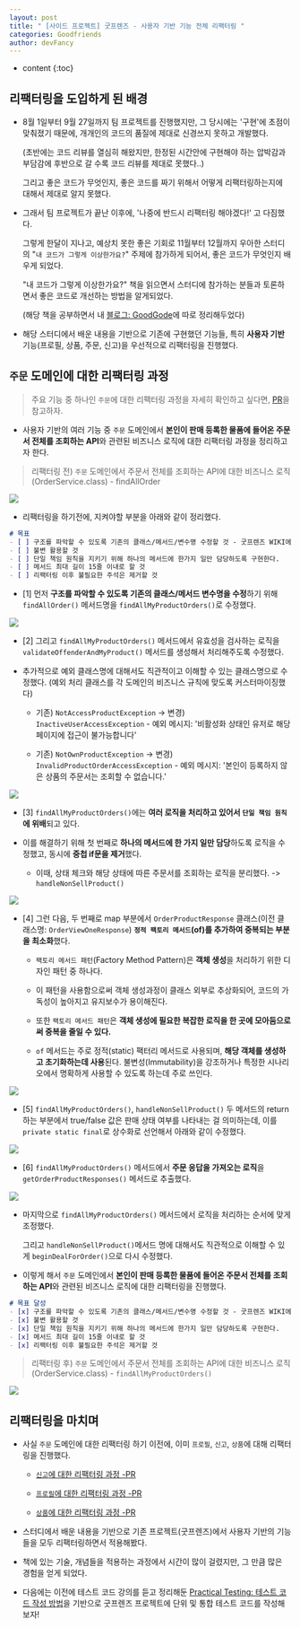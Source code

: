 ```yaml
---
layout: post
title: " [사이드 프로젝트] 굿프렌즈 - 사용자 기반 기능 전체 리팩터링 "
categories: Goodfriends
author: devFancy
---
```

* content
{:toc}

## 리팩터링을 도입하게 된 배경

* 8월 1일부터 9월 27일까지 팀 프로젝트를 진행했지만, 그 당시에는 '구현'에 초점이 맞춰졌기 때문에, 개개인의 코드의 품질에 제대로 신경쓰지 못하고 개발했다.

    (초반에는 코드 리뷰를 열심히 해왔지만, 한정된 시간안에 구현해야 하는 압박감과 부담감에 후반으로 갈 수록 코드 리뷰를 제대로 못했다..)

    그리고 좋은 코드가 무엇인지, 좋은 코드를 짜기 위해서 어떻게 리팩터링하는지에 대해서 제대로 알지 못했다.

* 그래서 팀 프로젝트가 끝난 이후에, '나중에 반드시 리팩터링 해야겠다!' 고 다짐했다.

    그렇게 한달이 지나고, 예상치 못한 좋은 기회로 11월부터 12월까지 우아한 스터디의 "`내 코드가 그렇게 이상한가요?`" 주제에 참가하게 되어서, 좋은 코드가 무엇인지 배우게 되었다.

    "내 코드가 그렇게 이상한가요?" 책을 읽으면서 스터디에 참가하는 분들과 토론하면서 좋은 코드로 개선하는 방법을 알게되었다. 

    (해당 책을 공부하면서 내 [블로그: GoodGode](https://devfancy.github.io/category/#GoodCode)에 따로 정리해두었다)

* 해당 스터디에서 배운 내용을 기반으로 기존에 구현했던 기능들, 특히 **사용자 기반** 기능(프로필, 상품, 주문, 신고)을 우선적으로 리팩터링을 진행했다.

## `주문` 도메인에 대한 리팩터링 과정

> 주요 기능 중 하나인 `주문`에 대한 리팩터링 과정을 자세히 확인하고 싶다면, [PR](https://github.com/woorifisa-projects/GoodFriends/pull/355)을 참고하자.

* 사용자 기반의 여러 기능 중 `주문` 도메인에서 **본인이 판매 등록한 물품에 들어온 주문서 전체를 조회하는 API**와 관련된 비즈니스 로직에 대한 리팩터링 과정을 정리하고자 한다.

> 리팩터링 전) `주문` 도메인에서 주문서 전체를 조회하는 API에 대한 비즈니스 로직(OrderService.class) - findAllOrder

![](/assets/img/goodfriends/order-refactor-findAllMyProductOrders-0.png)

* 리팩터링을 하기전에, 지켜야할 부분을 아래와 같이 정리했다.

```markdown
# 목표
- [ ] 구조를 파악할 수 있도록 기존의 클래스/메서드/변수명 수정할 것 - 굿프렌즈 WIKI에 있는 [객체 및 메서드 생성 규칙](https://github.com/woorifisa-projects/GoodFriends/wiki/객체-및-메서드-생성-규칙)
- [ ] 불변 활용할 것
- [ ] 단일 책임 원칙을 지키기 위해 하나의 메서드에 한가지 일만 담당하도록 구현한다.
- [ ] 메서드 최대 길이 15줄 이내로 할 것  
- [ ] 리팩터링 이후 불필요한 주석은 제거할 것
```

* [1] 먼저 **구조를 파악할 수 있도록 기존의 클래스/메서드 변수명을 수정**하기 위해 `findAllOrder()` 메서드명을 `findAllMyProductOrders()`로 수정했다.

![](/assets/img/goodfriends/order-refactor-findAllMyProductOrders-1.png)

* [2] 그리고 `findAllMyProductOrders()` 메서드에서 유효성을 검사하는 로직을 `validateOffenderAndMyProduct()` 메서드를 생성해서 처리해주도록 수정했다.

* 추가적으로 예외 클래스명에 대해서도 직관적이고 이해할 수 있는 클래스명으로 수정했다. (예외 처리 클래스를 각 도메인의 비즈니스 규칙에 맞도록 커스터마이징했다)

  * 기존) `NotAccessProductException` -> 변경) `InactiveUserAccessException` - 예외 메시지: '비활성화 상태인 유저로 해당 페이지에 접근이 불가능합니다'

  * 기존) `NotOwnProductException` -> 변경) `InvalidProductOrderAccessException` - 예외 메시지: '본인이 등록하지 않은 상품의 주문서는 조회할 수 없습니다.'

![](/assets/img/goodfriends/order-refactor-findAllMyProductOrders-2.png)

* [3] `findAllMyProductOrders()`에는 **여러 로직을 처리하고 있어서 `단일 책임 원칙`에 위배**되고 있다. 

* 이를 해결하기 위해 첫 번째로 **하나의 메서드에 한 가지 일만 담당**하도록 로직을 수정했고, 동시에 **중첩 if문을 제거**했다.

  * 이때, 상태 체크와 해당 상태에 따른 주문서를 조회하는 로직을 분리했다. -> `handleNonSellProduct()`

![](/assets/img/goodfriends/order-refactor-findAllMyProductOrders-3-1.png)

* [4] 그런 다음, 두 번째로 map 부분에서 `OrderProductResponse` 클래스(이전 클래스명: `OrderViewOneResponse`) **`정적 팩토리 메서드`(of)를 추가하여 중복되는 부분을 최소화**했다.

  * `팩토리 메서드 패턴`(Factory Method Pattern)은 **객체 생성**을 처리하기 위한 디자인 패턴 중 하나다.

  * 이 패턴을 사용함으로써 객체 생성과정이 클래스 외부로 추상화되어, 코드의 가독성이 높아지고 유지보수가 용이해진다.

  * 또한 `팩토리 메서드 패턴`은 **객체 생성에 필요한 복잡한 로직을 한 곳에 모아둠으로써 중복을 줄일 수 있다.**

  * `of` 메서드는 주로 정적(static) 팩터리 메서드로 사용되며, **해당 객체를 생성하고 초기화하는데 사용**된다. 불변성(Immutability)을 강조하거나 특정한 시나리오에서 명확하게 사용할 수 있도록 하는데 주로 쓰인다.

![](/assets/img/goodfriends/order-refactor-findAllMyProductOrders-3-2.png)

* [5] `findAllMyProductOrders()`, `handleNonSellProduct()` 두 메서드의 return 하는 부분에서 true/false 값은 판매 상태 여부를 나타내는 걸 의미하는데, 이를 `private static final`로 상수화로 선언해서 아래와 같이 수정했다.

![](/assets/img/goodfriends/order-refactor-findAllMyProductOrders-4.png)

* [6] `findAllMyProductOrders()` 메서드에서 **주문 응답을 가져오는 로직**을 `getOrderProductResponses()` 메서드로 추출했다.

![](/assets/img/goodfriends/order-refactor-findAllMyProductOrders-5.png)

* 마지막으로 `findAllMyProductOrders()` 메서드에서 로직을 처리하는 순서에 맞게 조정했다.

  그리고 `handleNonSellProduct()`메서드 명에 대해서도 직관적으로 이해할 수 있게 `beginDealForOrder()`으로 다시 수정했다.

* 이렇게 해서 `주문` 도메인에서 **본인이 판매 등록한 물품에 들어온 주문서 전체를 조회하는 API**와 관련된 비즈니스 로직에 대한 리팩터링을 진행했다.

```markdown
# 목표 달성
- [x] 구조를 파악할 수 있도록 기존의 클래스/메서드/변수명 수정할 것 - 굿프렌즈 WIKI에 있는 [객체 및 메서드 생성 규칙](https://github.com/woorifisa-projects/GoodFriends/wiki/객체-및-메서드-생성-규칙)
- [x] 불변 활용할 것
- [x] 단일 책임 원칙을 지키기 위해 하나의 메서드에 한가지 일만 담당하도록 구현한다.
- [x] 메서드 최대 길이 15줄 이내로 할 것  
- [x] 리팩터링 이후 불필요한 주석은 제거할 것
```

> 리팩터링 후) `주문` 도메인에서 주문서 전체를 조회하는 API에 대한 비즈니스 로직(OrderService.class) - `findAllMyProductOrders()`

![](/assets/img/goodfriends/order-refactor-findAllMyProductOrders-6.png)

## 리팩터링을 마치며

* 사실 `주문` 도메인에 대한 리팩터링 하기 이전에, 이미 `프로필`, `신고`, `상품`에 대해 리팩터링을 진행했다.

  * [`신고`에 대한 리팩터링 과정 -PR](https://github.com/woorifisa-projects/GoodFriends/pull/346)

  * [`프로필`에 대한 리팩터링 과정 -PR](https://github.com/woorifisa-projects/GoodFriends/pull/348)

  * [`상품`에 대한 리팩터링 과정 -PR](https://github.com/woorifisa-projects/GoodFriends/pull/350)

* 스터디에서 배운 내용을 기반으로 기존 프로젝트(굿프렌즈)에서 사용자 기반의 기능들을 모두 리팩터링하면서 적용해봤다.

* 책에 있는 기술, 개념들을 적용하는 과정에서 시간이 많이 걸렸지만, 그 만큼 많은 경험을 얻게 되었다.

* 다음에는 이전에 테스트 코드 강의를 듣고 정리해둔 [Practical Testing: 테스트 코드 작성 방법](https://devfancy.github.io/Practical-Testing/)을 기반으로 굿프렌즈 프로젝트에 단위 및 통합 테스트 코드를 작성해보자!